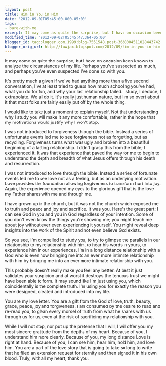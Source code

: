 ```yaml
---
layout: post
title: Him in You in Him
date: '2012-09-02T05:45:00.000-05:00'
tags: 
- bare-with-me
excerpt: It may come as quite the surprise, but I have on occasion been known to analyze the circumstances - and people - in my life.
modified_time: '2012-09-02T05:45:47.364-05:00'
blogger_id: tag:blogger.com,1999:blog-7551548.post-3668004511028443742
blogger_orig_url: http://fuwjax.blogspot.com/2012/09/him-in-you-in-him.html
---
```


It may come as quite the surprise, but I have on occasion been known to analyze the circumstances of my life. Perhaps you've suspected as much, and perhaps you've even suspected I've done so with you.

It's pretty much a given if we've had anything more than a five second conversation, I've at least tried to guess how much schooling you've had, what you do for fun, and why your last relationship failed. I study, I deduce, I extrapolate. We all do it. It's really just human nature, but I'm so overt about it that most folks are fairly easily put off by the whole thing.

I would like to take just a moment to explain myself. Not that understanding why I study you will make it any more comfortable, rather in the hope that my motivations would justify why I won't stop.

I was not introduced to forgiveness through the bible. Instead a series of unfortunate events led me to see forgiveness not as forgetting, but as recycling. Forgiveness turns what was ugly and broken into a beautiful beginning of a lasting relationship. I didn't grasp this from the bible; I experienced it. It was that experience that paved the way for me to begin to understand the depth and breadth of what Jesus offers through his death and resurrection.

I was not introduced to love through the bible. Instead a series of fortunate events led me to see love not as a feeling, but as an underlying motivation. Love provides the foundation allowing forgiveness to transform hurt into joy. Again, the experience opened my eyes to the glorious gift that is the love my Father shares with me and through me.

I have grown up in the church, but it was not the church which exposed me to truth and peace and joy and sacrifice. It was you. Here's the great part: I can see God in you and you in God regardless of your intention. Some of you don't even know the things you're showing me; you might teach me about joy without ever even experiencing it yourself. You might reveal deep insights into the work of the Spirit and not even believe God exists.

So you see, I'm compelled to study you, to try to glimpse the parallels in our relationship to my relationship with him, to hear his words in yours, to experience him in our experiences. I'm in a long distance relationship with a God who is even now bringing me into an ever more intimate relationship with him by bringing me into an ever more intimate relationship with you.

This probably doesn't really make you feel any better. At best it just validates your suspicion and at worst it destroys the tenuous trust we might have been able to form. It may sound like I'm just using you, which coincidentally is the complete truth. I'm using you for exactly the reason you were designed, created and introduced into my life.

You are my love letter. You are a gift from the God of love, truth, beauty, grace, peace, joy and forgiveness. I am consumed by the desire to read and re-read you, to glean every morsel of truth from what he shares with us through us for us, even at the risk of sacrificing my relationship with you.

While I will not stop, nor put up the pretense that I will, I will offer you my most sincere gratitude from the depths of my heart. Because of you, I understand him more clearly. Because of you, my long distance Love is right at hand. Because of you, I can see him, hear him, hold him, and love him. You are a part of the love story that is going to take so long to write that he filed an extension request for eternity and then signed it in his own blood. Truly, with all my heart, thank you.